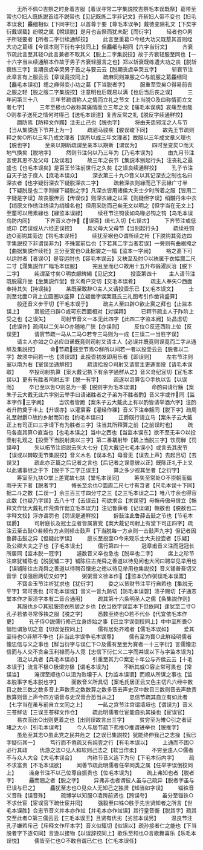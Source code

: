 <!-- { "loadSidebar": true } -->
　　无所不佩○吉祭之时身着吉服【着误寻常二字集説挍吉祭毛本误既祭】葛带至常也○妇人既练説首绖不説带也【见记既练二字非记文】齐斩妇人带不变也【妇毛本误衰】麤细相似【下同字衍】以首尊于要【尊毛本误争】戴徳变除礼文【下矣字衍戴误载】纷帨之属【帨误脱】是月也吉祭而犹未配【而衍字】
　　轻者也○男子所轻要者【所者二字衍续通觧挍】
　　此言至重葛○今经大功又既塟其首则绖大功之葛绖【今误本则下衍有字挍同上】但麤细与期同【六字当衍文】
　　齐衰节疏此言至其轻○此言兼者不取其义【脱上二字集説挍】故于齐衰轻服至同也【一十六字当从续通觧本作故于男子齐衰轻服言之也】郑以斩衰既练遭大功之丧【脱斩衰练三字】言期丧虞卒哭男子首之与要云云【脱期丧虞卒哭五字】
　　斩衰节注此章言有上服云云【章误竟挍同上】
　　疏麻同则兼服之○与前服之葛麤细同【麤毛本误初】缌之麻得变小功之葛【下当脱者字】
　　服重至受矣○得易前丧之服之轻【脱之服二字集説挍】注意明也后既易以满【也后当后丧之误】
　　三年问第三十八
　　三年节疏谓称人之情而立礼之节文【上当脱○及曰称情而立文者七字】
　　三年至极也○故称其痛情而立三年之文【痛毛本误病】哀痛至也哉○则孝子送死之情何时得己【送毛本误道】复吉反常之礼【脱反字续通觧挍】
　　蹢防焉【防释文作躅】注无止己也【脱也字】
　　将由夫患邪淫之人与节【当从集説连下节并上为一】
　　疏驷马骏疾【骏误峻下同】
　　故先王节疏则释之矣○所以三年乃成文理者【误所以成三年文理者】故服以三年成文章义理也【脱也字】
　　至亲以期断疏谓至亲本以期断【谓误为】
　　四时至变矣○而天地气换矣【脱地字】
　　然则节注何以乃三年为【乃毛本误为】
　　由九月节注言使其恩不及父母【及误若】
　　故三年之丧节【集説本别起行头】注丧礼之最盛也【也毛本误矣】是百王节注前世行之久矣【之误良续通觧挍】
　　孔子节注自天子达于庶人【庶毛本误众】
　　深衣第三十九○音义以其记深衣之制也名曰深衣者【也字疑衍深衣下疑脱深衣二字】
　　疏若深衣则縁而己下云縁广寸半【下疑脱是也二字则縁下疑脱之字】凡深衣皆用诸侯大夫士夕时所着之服【皆用二字疑是字误】故丧服传云【传误仪】则深衣縁之以采【则疑但字误】绡黼丹朱中衣【绡原文作绣注绣读为绡缯名也】但用采防而己矣无文以明之【但字当在无文上】至塟可以用素縁也【縁监本误緑】
　　续衽节注钩读如鸟喙必钩之钩【鸟毛本误乌防内同】
　　下齐音义亦作【误斋】缉七入切【七误古】
　　下齐节注或低或卬【若误或从六经正误挍】
　　具父母大父母节【当别起行头】
　　疏续衽钩边○而钩其旁边【钩毛本误衽】
　　续犹至裾也○谓所续之衽【下脱钩其旁边四字集説挍下非谓误非为】不殊裳前后也【下若其二字当者若误】一旁则有曲裾掩之【曲据集説作续祍】三分至寛也○此据裳之一幅【监本一字阙】
　　袼之髙下可以运肘者【者误○】是容运肘也【容毛本误云】又袂至及肘○以袂属于衣幅濶二尺二寸【濶集説作广幅毛本误服】
　　完且至而已○故用十五升布锻濯灰治【脱下二字】
　　纯谓至寸矣○明衣縓綼緆【见记文】
　　投壶第四十
　　主人请节注既脱屦升坐【坐集説作堂】音义肴户交切【交毛本误肴】
　　疏主人奉矢○西面奉持其矢【持误挂】
　　某既至敢辞○主人又请投壶乐已【又毛本误文】
　　士则至北面○背上立圆圈以盛算【立疑凿字误案聂氏三礼图考引作凿背盛算】
　　般还音义步干切【干毛本误于】
　　疏主人至曰辟○欲止賔之拜也【止监本误上】
　　賔般还曰辟○或可东西面相对【对误拜】
　　已拜节疏主人于阼阶上受之也【之误矢】
　　司射节音义一本无此四字【此四二字监本阙】处昌虑切【虑误许】疏间以二矢半○亦随地广狭【亦误则】
　　反位○反还西阶上位【反误更】
　　请賔节疏一马从二马○若专三马则为一成【三误二一当胜字误】
　　请主人亦如之○必应曰诺既竟则司射又请主人【必误并既竟则误竟而二字从通觧及集説挍】
　　命节疏鼓至节焉○觧所以间若一者以投壶云云【脱者以二字】故须中间若一也【须误颂】此投壶初发即用乐者【即误则】
　　左右节注则室以南为右【室误坐通觧挍】
　　疏请拾投○司射又请賔主更逓而投【请毛本误取】
　　卒投司射执算【案大戴记执下有余字通觧从之】音义竒纪冝切【冝毛本误以】更有有胜者司射五字【脱一有字】
　　疏遂以竒算吿○手执以吿【以误而】
　　卒已至以吿○则总为一委【脱则字为毛本误谓】
　　命酌曰请行觞【案朱子云大戴无此六字别云举手曰请诸胜者之子弟为不胜者酌】音义字或作同【监本字作三字阙】
　　当饮者皆跪【案朱子云大戴此上有以酌皆请举酒六字】注酌者升酌奠于丰上【升误亦】以灌賔客【灌经作祼】音义下注奉觞同【脱下字】疏周礼至射爵○故约乡射而知也【约毛本误曰】
　　正爵既行请立马【案朱子云大戴正上有司正曰三字请下有为胜者三字】注当其所释算之前【之前误时也】
　　疏马各直其算○直当也【也毛本误之】当中之西也【当监本误东】欲不至无丰○以投壶射礼观之【投壶下当脱射类以三字】第二番耦射毕【耦上当脱三字】饮罚觯【罚误卒】
　　矢以柘节注旧説云矢大七分【见大戴记七毛本误小】或言去其皮节【误或以棘取无节集説挍】音义木名【误本名】毋音无【误去上声】去起吕切【去误又】
　　疏此亦正篇之后记者之言也【后记者之误意彼以正】既陈正礼于上又以此诸事继之于下【脱于下二字正误王】
　　算之多少视其坐者【之衍字】
　　筹室至九扶○堂上差寛故七扶【堂毛本误同】
　　筹矢至常处○不崇朝而徧雨乎天下者【脱者字】
　　脩长至余也○圜周二尺七寸有竒者【尺毛本误十下同】据二斗之数【二误一】余三百三寸四分寸之三【之三毛本误之二】唯八寸余也得容此数【也疑乃字误】去八十寸【去误云】苟欲求合【求误望】毋幠毋傲毋偝立【幠释文作怃大戴礼作荒偝作倨立毛本误力】注记鲁薛者【记误谓】幠敖也【脱敖也二字释文挍】浮亦谓罚也【罚误是通觧挍】
　　辥鼓注此鲁薛击鼓之节也【节毛本误爵】
　　司射庭长及冠士立者皆属賔党【案大戴记司射上有堂下司正四字】疏注云至击鼓○若频有方点则频击鼓声【下当脱每一方点则一击鼓声九字】但记者因鲁薛击鼔之异【但疑此字误】
　　庭长至投壶○今来观乐士大夫投壶者【乐疑】及公卿大夫之子也【子毛本误士】
　　儒行第四十一
　　冠章甫音义注而冠冠长所居同【监本脱一冠字】
　　遽数音义卒也急也【脱卒也二字】
　　席上之珍节注席犹铺陈也【脱犹铺二字】铺陈往古尧舜之善道以待见问也大问曰聘举见举用也【误铺陈往古尧舜之善道以待聘召懐忠之徳以待见举用也集説挍】音义铺普吾切又音孚【误强居两切又如字】
　　粥粥音义徐本作【监本仍作粥误毛本误鬻】
　　不寳金玉节注祈犹求也【犹衍字】
　　委之以货财节注平行自若也【集説无平字】常可畏也【可毛本误或】音义一音九防切【防毛本误碧】渍子赐切【子通志堂本作才案渍字本有二音合通用】
　　疏其第十六条明圣人之儒【条集説作则】
　　其服也乡○其冠服须衣所居之乡也【衣当依字误监本下但依同】逢犹至二寸○孔子若依寻常侈袂之服【脱之字】
　　悉数至终也○若不代仆【代宜依毛本作更】
　　孔子侍○説儒行修己立身终始之事【巳立字误倒挍同上】中中至所畏○愊怛谓急切之意【切误促挍同上】
　　儒有居处齐难者【儒毛本误如】
　　爱其至待也○非觧不争也【非当此字误争毛本误尊】
　　儒有至为寳○此觧经明儒者懐忠信与义之事也【觧当衍字与误仁下○及儒有至至为寳者一十三字衍】言儒懐忠信而与人交不贪金玉利禄而与人竞【忠信下衍仁义二字而并误以下与字监本误为】
　　沮之以兵者【兵毛本误亦】
　　引重至其力○案定十年公与齐侯云云【十毛本误于】流言不极○极谓穷极【谓毛本误为】
　　不断其威○容止常可畏也【常误当】
　　淹谓至顺也○以沮为败壊于人【为监本误谓】而顺从所谋之事也【监本脱事字毛本脱也字】
　　面数音义所具切【案毛氏居正云又色主切凡六经中数目之数三数之数多音上声数责之数数算之数多音去声史汉中数目三数则音去声数责数算则音上声今四方语音与史汉音合恐当从之】
　　忠信节疏其自立有如此者【七字当在虽与前自立文同之上】
　　一畆之宫节注宫谓墙垣也【谓误为】音义三苍觧诂【三误王苍释文作仓】
　　疏此明儒者仕宦能自执其操也【宦误官】
　　易衣而出○出则更着之也【出则误故言出三字】
　　贫穷至为雉○引之者证堵之大小【引毛本误考】
　　今人与居节疏下弗推○推谓进举也【脱推字】
　　虽危至其志○虽此党之民共危之【之误巳集説挍】犹能终伸我己之志操【我巳字疑衍其一】
　　笃行而不倦疏又有纯壹之行【有毛本误以】
　　上通而不困○必行其政
　　优游之法○见人和软则己法之【软当作柔】
　　不穷至逺人○儒者不与众人大合【大毛本误合】
　　内称节音义连下为句【下毛本衍内字】
　　疏不求富贵【不毛本误欲】
　　闻善节疏此明儒者任举同类之属【任举字误倒挍同上】
　　澡身节注不以己位尊自振贵也【位毛本误为】
　　疏上弗知也者【脱者字】
　　麤而翘之者【脱之字】
　　异弗非也者谓彼人虽与己疏异【脱者字虽与巳误与巳之】
　　麤犹至志也○见众人无知己之独贤【知当如字误】
　　锱铢音义音硃【误音殊】
　　疏博学以知服○凌跨前贤也【跨误夸】
　　虽分至锱铢○不求仕宦【宦误官下疏仕宦并同】
　　强毅至曰铢○胜于先世贤知者之所言【世毛本误胜】合志节音义并本亦作竝【并毛本亦作竝误】其行皇音衡【脱其字】疏其交至此者○第三儒云云【三毛本误王】且贤有优劣【劣监本误另】
　　温良节注孔子嫌若斥己【斥释文作厈本字】音义似辄切【似误以】疏孙接者仁之能也【下当脱者字下逐句同】言逊以接物【以误辞挍同上】歌乐至和也○言歌舞喜乐【乐毛本误悦】
　　儒皆至仁也○不敢自谓已仁也【仁毛本误任】
